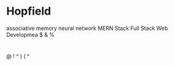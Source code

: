 # Hopfield
associative memory neural network
MERN Stack
 Full Stack Web Developmea
$
&
%
#
@
!
^
)
(
^
